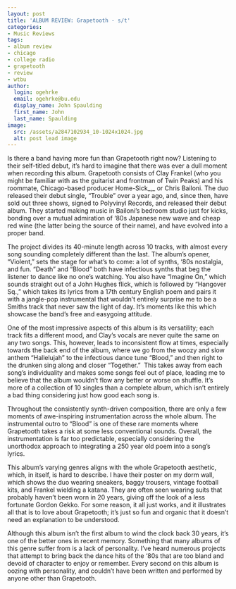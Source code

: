 ```yaml
---
layout: post
title: 'ALBUM REVIEW: Grapetooth - s/t'
categories:
- Music Reviews
tags:
- album review
- chicago
- college radio
- grapetooth
- review
- wtbu
author:
  login: ogehrke
  email: ogehrke@bu.edu
  display_name: John Spaulding
  first_name: John
  last_name: Spaulding
image:
  src: /assets/a2847102934_10-1024x1024.jpg
  alt: post lead image
---
```

Is there a band having more fun than Grapetooth right now? Listening to their self-titled debut, it’s hard to imagine that there was ever a dull moment when recording this album. Grapetooth consists of Clay Frankel (who you might be familiar with as the guitarist and frontman of Twin Peaks) and his roommate, Chicago-based producer Home-Sick_,_ or Chris Bailoni. The duo released their debut single, “Trouble” over a year ago, and, since then, have sold out three shows, signed to Polyvinyl Records, and released their debut album. They started making music in Bailoni’s bedroom studio just for kicks, bonding over a mutual admiration of ‘80s Japanese new wave and cheap red wine (the latter being the source of their name), and have evolved into a proper band.

The project divides its 40-minute length across 10 tracks, with almost every song sounding completely different than the last. The album’s opener, “Violent,” sets the stage for what’s to come: a lot of synths, ‘80s nostalgia, and fun. “Death” and “Blood” both have infectious synths that beg the listener to dance like no one’s watching. You also have “Imagine On,” which sounds straight out of a John Hughes flick, which is followed by “Hangover Sq.,” which takes its lyrics from a 17th century English poem and pairs it with a jangle-pop instrumental that wouldn’t entirely surprise me to be a Smiths track that never saw the light of day. It’s moments like this which showcase the band’s free and easygoing attitude.

One of the most impressive aspects of this album is its versatility; each track fits a different mood, and Clay’s vocals are never quite the same on any two songs. This, however, leads to inconsistent flow at times, especially towards the back end of the album, where we go from the woozy and slow anthem “Hallelujah” to the infectious dance tune “Blood,” and then right to the drunken sing along and closer “Together.”  This takes away from each song’s individuality and makes some songs feel out of place, leading me to believe that the album wouldn’t flow any better or worse on shuffle. It’s more of a collection of 10 singles than a complete album, which isn’t entirely a bad thing considering just how good each song is.

Throughout the consistently synth-driven composition, there are only a few moments of awe-inspiring instrumentation across the whole album. The instrumental outro to “Blood” is one of these rare moments where Grapetooth takes a risk at some less conventional sounds. Overall, the instrumentation is far too predictable, especially considering the unorthodox approach to integrating a 250 year old poem into a song’s lyrics.

This album’s varying genres aligns with the whole Grapetooth aesthetic, which, in itself, is hard to describe. I have their poster on my dorm wall, which shows the duo wearing sneakers, baggy trousers, vintage football kits, and Frankel wielding a katana. They are often seen wearing suits that probably haven’t been worn in 20 years, giving off the look of a less fortunate Gordon Gekko. For some reason, it all just works, and it illustrates all that is to love about Grapetooth; it’s just so fun and organic that it doesn’t need an explanation to be understood.

Although this album isn’t the first album to wind the clock back 30 years, it’s one of the better ones in recent memory. Something that many albums of this genre suffer from is a lack of personality. I’ve heard numerous projects that attempt to bring back the dance hits of the ‘80s that are too bland and devoid of character to enjoy or remember. Every second on this album is oozing with personality, and couldn’t have been written and performed by anyone other than Grapetooth.